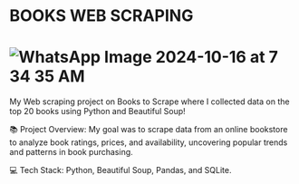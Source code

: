 # BOOKS WEB SCRAPING 
# ![WhatsApp Image 2024-10-16 at 7 34 35 AM](https://github.com/user-attachments/assets/c8e34cc8-7a32-47ab-b6c8-81a877e1adcd)

My Web scraping project on Books to Scrape where I collected data on the top 20 books using Python and Beautiful Soup!

📚 Project Overview: My goal was to scrape data from an online bookstore to analyze book ratings, prices, and availability, uncovering popular trends and patterns in book purchasing.

💻 Tech Stack: Python, Beautiful Soup, Pandas, and SQLite.


